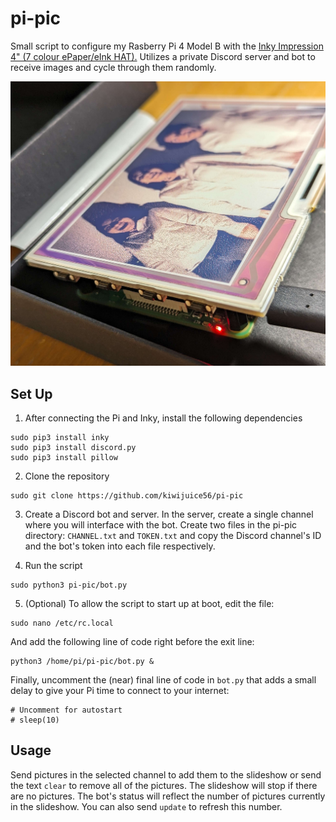 # pi-pic
Small script to configure my Rasberry Pi 4 Model B with the [Inky Impression 4" (7 colour ePaper/eInk HAT).](https://shop.pimoroni.com/products/inky-impression-4?variant=39599238807635) Utilizes a private Discord server and bot to receive images and cycle through them randomly.

![Example image](example.jpeg "Example")

## Set Up 
1) After connecting the Pi and Inky, install the following dependencies
```
sudo pip3 install inky
sudo pip3 install discord.py
sudo pip3 install pillow
```

2) Clone the repository 
```
sudo git clone https://github.com/kiwijuice56/pi-pic
```

3) Create a Discord bot and server. In the server, create a single channel where you will interface with the bot. Create two files in the pi-pic directory: `CHANNEL.txt` and `TOKEN.txt` and copy the Discord channel's ID and the bot's token into each file respectively.

4) Run the script
```
sudo python3 pi-pic/bot.py
```

5) (Optional) To allow the script to start up at boot, edit the file:
```
sudo nano /etc/rc.local
```
And add the following line of code right before the exit line:
```
python3 /home/pi/pi-pic/bot.py &
```
Finally, uncomment the (near) final line of code in `bot.py` that adds a small delay to give your Pi time to connect to your internet:
```
# Uncomment for autostart
# sleep(10)
```

## Usage
Send pictures in the selected channel to add them to the slideshow or send the text `clear` to remove all of the pictures. The slideshow will stop if there are no pictures. The bot's status will reflect the number of pictures currently in the slideshow. You can also send `update` to refresh this number.